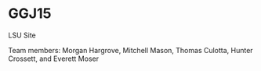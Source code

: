 # GGJ15
LSU Site

Team members: Morgan Hargrove, Mitchell Mason, Thomas Culotta, Hunter Crossett, and Everett Moser

